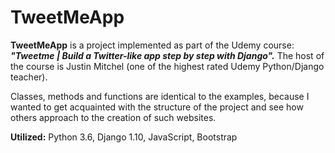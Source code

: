 # TweetMeApp

**TweetMeApp** is a project implemented as part of the Udemy course: ***"Tweetme | Build a Twitter-like app step by step with Django".*** The host of the course is Justin Mitchel (one of the highest rated Udemy Python/Django teacher).

Classes, methods and functions are identical to the examples, because I wanted to get acquainted with the structure of the project and see how others approach to the creation of such websites.

**Utilized:** Python 3.6, Django 1.10, JavaScript, Bootstrap
